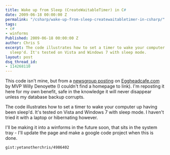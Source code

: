 ```yaml
---
title: Wake up from Sleep (CreateWaitableTimer) in C#
date: 2009-06-18 00:00:00 Z
permalink: "/csharp/wake-up-from-sleep-createwaitabletimer-in-csharp/"
tags:
- c#
- winforms
Published: 2009-06-18 00:00:00 Z
author: Chris S
excerpt: The code illustrates how to set a timer to wake your computer up having been
  sleep'd. It's tested on Vista and Windows 7 with sleep mode.
layout: post
dsq_thread_id:
- 114268110
---
```


This code isn't mine, but from a [newsgroup posting][1] on [Eggheadcafe.com][2] by MVP Willy Denoyette (I couldn't find a homepage to link). I'm reposting it here for my own benefit, safe in the knowledge it will never disappear unless my database backup corrupts.

<!--more-->

The code illustrates how to set a timer to wake your computer up having been sleep'd. It's tested on Vista and Windows 7 with sleep mode. I haven't tried it with a laptop or hibernating however.

I'll be making it into a winforms in the future soon, that sits in the system tray - I'll update the page and make a google code project when this is done.

`gist:yetanotherchris/4986402`

 [1]: http://www.eggheadcafe.com/conversation.aspx?messageid=31842625&threadid=31842595
 [2]: http://www.eggheadcafe.com